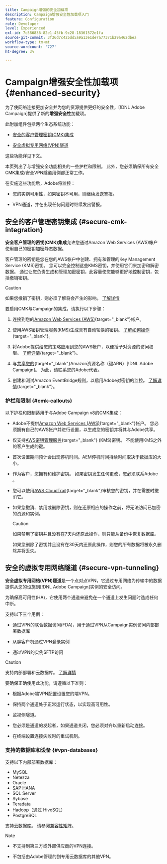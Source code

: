 ```yaml
---
title: Campaign增强的安全加载项
description: Campaign增强安全性加载项入门
feature: Configuration
role: Developer
level: Experienced
exl-id: 7c586836-82e1-45fb-9c28-18361572e1fa
source-git-commit: 3f36d7c425dd5a9a13e1de7a77371b29a462dbea
workflow-type: tm+mt
source-wordcount: '727'
ht-degree: 3%

---
```



# Campaign增强安全性加载项 {#enhanced-security}

为了使网络连接更加安全并为您的资源提供更好的安全性，[!DNL Adobe Campaign]提供了新的&#x200B;**增强安全性**&#x200B;加载项。

此附加组件包括两个生态系统功能：

* [安全的客户管理密钥(CMK)集成](#secure-cmk-integration)

* [安全虚拟专用网络(VPN)隧道](#secure-vpn-tunneling)

这些功能详见下文。

本页列出了与增强安全功能相关的一些护栏和限制。 此外，您必须确保所有安全CMK集成/安全VPN隧道用例都正常工作。

在实施这些功能后，Adobe将监控：

* 您的实例可用性，如果密钥不可用，则继续发送警报。

* VPN通道，并在出现任何问题时继续发出警报。

## 安全的客户管理密钥集成 {#secure-cmk-integration}

**安全客户管理的密钥(CMK)集成**&#x200B;允许您通过Amazon Web Services (AWS)帐户使用自己的密钥加密静态数据。

客户管理的密钥是您在您的AWS帐户中创建、拥有和管理的Key Management Service (KMS)密钥。 您可以完全控制这些KMS密钥，并使用它们来加密和解密数据。 通过让您负责生成和管理加密密钥，此容量使您能够更好地控制密钥，包括撤销密钥。

>[!CAUTION]
>
>如果您撤销了密钥，则必须了解将会产生的影响。 [了解详情](#cmk-callouts)

要启用CMK与Campaign的集成，请执行以下步骤：

1. 连接到您的[Amazon Web Services (AWS)](https://aws.amazon.com/){target="_blank"}帐户。

1. 使用AWS密钥管理服务(KMS)生成具有自动轮换的密钥。 [了解如何操作](https://docs.aws.amazon.com/kms/latest/developerguide/create-keys.html){target="_blank"}。

1. 将Adobe提供给您的策略应用到您的AWS帐户，以便授予对资源的访问权限。 [了解详情](https://docs.aws.amazon.com/kms/latest/developerguide/key-policy-services.html){target="_blank"}。<!--link TBC-->

1. 与[共享您的](https://docs.aws.amazon.com/kms/latest/developerguide/find-cmk-id-arn.html){target="_blank"}Amazon资源名称（键ARN）[!DNL Adobe Campaign]。 为此，请联系您的Adobe代表。<!--or Adobe transition manager?-->

1. 创建和测试Amazon EventBridge规则，以启用Adobe对密钥的监控&#x200B;。 [了解详情](https://docs.aws.amazon.com/eventbridge/latest/userguide/eb-rules.html){target="_blank"}。


### 护栏和限制 {#cmk-callouts}

以下护栏和限制适用于与Adobe Campaign v8的CMK集成：

* Adobe不提供[Amazon Web Services (AWS)](https://aws.amazon.com/){target="_blank"}帐户。 您必须拥有自己的AWS帐户并进行设置，以生成您的密钥并将其与Adobe共享。

* 仅支持[AWS密钥管理服务](https://docs.aws.amazon.com/kms/latest/developerguide/overview.html){target="_blank"} (KMS)密钥。 不能使用KMS之外的客户生成的键&#x200B;。

* 首次设置期间预计会出现停机时间。&#x200B;AEM停机时间持续时间取决于数据库的大小。

* 作为客户，您拥有和维护密钥。 如果密钥发生任何更改，您必须联系Adobe&#x200B;。

* 您可以使用[AWS CloudTrail](https://docs.aws.amazon.com/awscloudtrail/latest/userguide/cloudtrail-user-guide.html){target="_blank"}审核您的密钥，并在需要时撤消它。&#x200B;

* 如果您撤消、禁用或删除密钥，则在还原相应的操作之前，将无法访问已加密的资源和实例。

  >[!CAUTION]
  >
  >如果禁用了密钥并且没有在7天内还原此操作，则只能从备份中恢复数据库。
  >
  >如果您删除了密钥并且没有在30天内还原此操作，则您的所有数据将被永久删除并将丢失&#x200B;。

## 安全的虚拟专用网络隧道 {#secure-vpn-tunneling}

**安全虚拟专用网络(VPN)隧道**&#x200B;是一个点对点VPN，它通过专用网络为传输中的数据提供从您的设施到[!DNL Adobe Campaign]实例的安全访问。

<!--As it connects two networks together, it is a site-to-site VPN.-->

为确保高可用性(HA)，它使用两个通道来避免在一个通道上发生问题时造成任何中断。

支持以下三个用例：

* 通过VPN的联合数据访问(FDA)，用于通过VPN从Campaign实例访问内部部署数据库

* 从胖客户机通过VPN登录实例

* 通过VPN的实例SFTP访问

>[!CAUTION]
>
>支持内部部署和云数据库。 [了解详情](#vpn-databases)

要确保正确使用此功能，请遵循以下准则：

* 根据Adobe端VPN配置设置您的端VPN。

* 保持两个通道处于正常运行状态，以实现高可用性。

* 监视侧隧道。

* 您必须是通道的发起者，如果通道关闭，您必须对齐以重新启动连接。

* 在终端设置连接失败时的重试机制。

### 支持的数据库和设备 {#vpn-databases}

支持以下内部部署数据库：

* MySQL
* Netezza
* Oracle
* SAP HANA
* SQL Server
* Sybase
* Teradata
* Hadoop（通过 HiveSQL）
* PostgreSQL

支持云数据库。 请参阅[兼容性矩阵](../start/compatibility-matrix.md#FederatedDataAccessFDA)。

>[!NOTE]
>
>* 不支持到第三方或外部供应商的VPN连接。
>
>* 不包括由Adobe管理的到专用云数据库的其他VPN。
